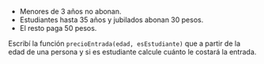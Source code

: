 * Menores de 3 años no abonan.
* Estudiantes hasta 35 años y jubilados abonan 30 pesos.
* El resto paga 50 pesos.

Escribí la función `precioEntrada(edad, esEstudiante)` que a partir de la edad de una persona y si es estudiante calcule cuánto le costará la entrada.